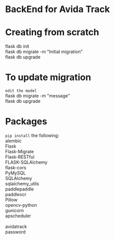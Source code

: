# BackEnd for Avida Track

# Creating from scratch
flask db init\
flask db migrate -m "Initial migration"\
flask db upgrade

# To update migration
`edit the model`\
flask db migrate -m "message"\
flask db upgrade

# Packages
`pip install` the following:\
alembic\
Flask\
Flask-Migrate\
Flask-RESTful\
FLASK-SQLAlchemy\
flask-cors\
PyMySQL\
SQLAlchemy\
sqlalchemy_utils\
paddlepaddle\
paddleocr\
Pillow\
opencv-python\
gunicorn\
apscheduler\
\
avidatrack\
password